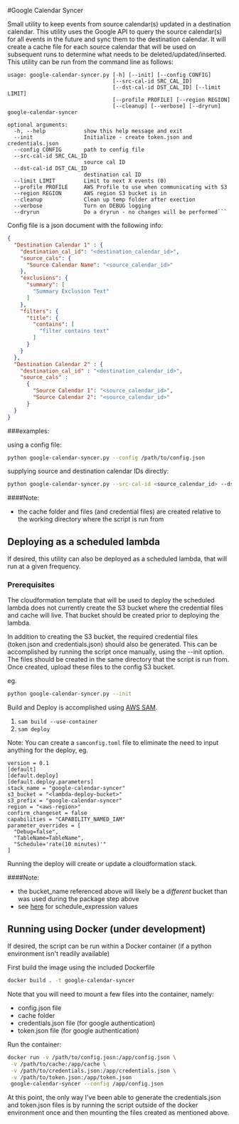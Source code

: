 #Google Calendar Syncer

Small utility to keep events from source calendar(s) updated in a destination calendar. This utility uses the Google API
to query the source calendar(s) for all events in the future and sync them to the destination calendar. It will create a
cache file for each source calendar that will be used on subsequent runs to determine what needs to be
deleted/updated/inserted. This utility can be run from the command line as follows:

```
usage: google-calendar-syncer.py [-h] [--init] [--config CONFIG]
                                 [--src-cal-id SRC_CAL_ID]
                                 [--dst-cal-id DST_CAL_ID] [--limit LIMIT]
                                 [--profile PROFILE] [--region REGION]
                                 [--cleanup] [--verbose] [--dryrun]
google-calendar-syncer

optional arguments:
  -h, --help            show this help message and exit
  --init                Initialize - create token.json and credentials.json
  --config CONFIG       path to config file
  --src-cal-id SRC_CAL_ID
                        source cal ID
  --dst-cal-id DST_CAL_ID
                        destination cal ID
  --limit LIMIT         Limit to next X events (0)
  --profile PROFILE     AWS Profile to use when communicating with S3
  --region REGION       AWS region S3 bucket is in
  --cleanup             Clean up temp folder after exection
  --verbose             Turn on DEBUG logging
  --dryrun              Do a dryrun - no changes will be performed```
```

Config file is a json document with the following info:

```json
{
  "Destination Calendar 1" : {
    "destination_cal_id": "<destination_calendar_id>",
    "source_cals": {
      "Source Calendar Name": "<source_calendar_id>"
    },
    "exclusions": {
      "summary": [
        "Summary Exclusion Text"
      ]
    },
    "filters": {
      "title": {
        "contains": [
          "filter contains text"
        ]
      }
    }
  },
  "Destination Calendar 2" : {
    "destination_cal_id" : "<destination_calendar_id>",
    "source_cals" :
      {
        "Source Calendar 1": "<source_calendar_id>",
        "Source Calendar 2": "<source_calendar_id>"
      }
  }
}
```

###examples:

using a config file:
```bash
python google-calendar-syncer.py --config /path/to/config.json
```

supplying source and destination calendar IDs directly:
```bash
python google-calendar-syncer.py --src-cal-id <source_calendar_id> --dst-cal-id <destination_calendar_id>
```

####Note:
- the cache folder and files (and credential files) are created relative to the working directory where the script is run from

## Deploying as a scheduled lambda
If desired, this utility can also be deployed as a scheduled lambda, that will run at a given frequency.

### Prerequisites

The cloudformation template that will be used to deploy the scheduled lambda does not currently create the S3 bucket
where the credential files and cache will live. That bucket should be created prior to deploying the lambda.

In addition to creating the S3 bucket, the required credential files (token.json and credentials.json) should also be
generated. This can be accomplished by running the script once manually, using the --init option. The files should be
created in the same directory that the script is run from. Once created, upload these files to the config S3 bucket.

eg.
```bash
python google-calendar-syncer.py --init
```

Build and Deploy is accomplished using [AWS SAM](https://github.com/awslabs/serverless-application-model).

1) ```sam build --use-container```
2) ```sam deploy```

Note: You can create a `samconfig.toml` file to eliminate the need to input anything for the deploy, eg.

```
version = 0.1
[default]
[default.deploy]
[default.deploy.parameters]
stack_name = "google-calendar-syncer"
s3_bucket = "<lambda-deploy-bucket>"
s3_prefix = "google-calendar-syncer"
region = "<aws-region>"
confirm_changeset = false
capabilities = "CAPABILITY_NAMED_IAM"
parameter_overrides = [
  "Debug=false",
  "TableName=TableName",
  "Schedule='rate(10 minutes)'"
]
```

Running the deploy will create or update a cloudformation stack.

####Note:
- the bucket_name referenced above will likely be a *different* bucket than was used during the package step above
- see [here](https://docs.aws.amazon.com/AmazonCloudWatch/latest/events/ScheduledEvents.html) for schedule_expression values


## Running using Docker (under development)

If desired, the script can be run within a Docker container (if a python environment isn't readily available)

First build the image using the included Dockerfile

```bash
docker build . -t google-calendar-syncer
```

Note that you will need to mount a few files into the container, namely:
- config.json file
- cache folder
- credentials.json file (for google authentication)
- token.json file (for google authentication)


Run the container:

```bash
docker run -v /path/to/config.josn:/app/config.json \
 -v /path/to/cache:/app/cache \
 -v /path/to/credentials.json:/app/credentials.json \
 -v /path/to/token.json:/app/token.json
 google-calendar-syncer --config /app/config.json
```

At this point, the only way I've been able to generate the credentials.json and token.json files is by running the
script outside of the docker environment once and then mounting the files created as mentioned above.